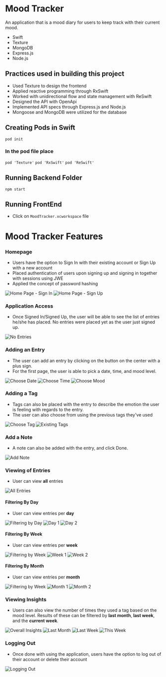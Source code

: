 # Mood Tracker

An application that is a mood diary for users to keep track with their current mood.

-   Swift
-   Texture
-   MongoDB
-   Express.js
-   Node.js

## Practices used in building this project

-   Used Texture to design the frontend
-   Applied reactive programming through RxSwift
-   Worked with unidirectional flow and state management with ReSwift
-   Designed the API with OpenApi
-   Implemented API specs through Express.js and Node.js
-   Mongoose and MongoDB were utilized for the database

## Creating Pods in Swift

`pod init`

### In the pod file place

`pod 'Texture'`
`pod 'RxSwift'`
`pod 'ReSwift'`

## Running Backend Folder

`npm start`

## Running FrontEnd

-   Click on `MoodTracker.xcworkspace` file

# Mood Tracker Features

### Homepage

-   Users have the option to Sign In with their existing account or Sign Up with a new account
-   Placed authentication of users upon signing up and signing in together with sessions using JWE
-   Applied the concept of password hashing

![Home Page - Sign In](/Images/signIn.png 'Sign In')
![Home Page - Sign Up](/Images/signUp.png 'Sign Up')

### Application Access

-   Once Signed In/Signed Up, the user will be able to see the list of entries he/she has placed. No entries were placed yet as the user just signed up.

![No Entries](/Images/noEntries.png 'No Entries')

### Adding an Entry

-   The user can add an entry by clicking on the button on the center with a plus sign.
-   For the first page, the user is able to pick a date, time, and mood level.

![Choose Date](/Images/chooseDate.png 'Choose Date')
![Choose Time](/Images/chooseTime.png 'Choose Time')
![Choose Mood](/Images/moodLevel.png 'Choose Mood')

### Adding a Tag

-   Tags can also be placed with the entry to describe the emotion the user is feeling with regards to the entry.
-   The user can also choose from using the previous tags they've used

![Choose Tag](/Images/addTag.png 'Choose Tag')
![Existing Tags](/Images/useExistingTags.png 'Use Existing Tags')

### Add a Note

-   A note can also be added with the entry, and click Done.

![Add Note](/Images/addNote.png 'Add Note')

### Viewing of Entries

-   User can view **all** entries

![All Entries](/Images/allEntries.png 'All Entries')

#### Filtering By Day

-   User can view entries per **day**

![Filtering by Day](/Images/filteringByDay.png 'Filtering by Day')
![Day 1](/Images/byDay1.png 'Day 1')
![Day 2](/Images/byDay2.png 'Day 2')

#### Filtering By Week

-   User can view entries per **week**

![Filtering by Week](/Images/filteringByWeek.png 'Filtering by Day')
![Week 1](/Images/byWeek1.png 'Week 1')
![Week 2](/Images/byWeek2.png 'Week 2')

#### Filtering By Month

-   User can view entries per **month**

![Filtering by Week](/Images/filteringByMonth.png 'Filtering by Month')
![Month 1](/Images/byMonth1.png 'Month 1')
![Month 2](/Images/byMonth2.png 'Month 2')

### Viewing Insights

-   Users can also view the number of times they used a tag based on the mood level. Results of these can be filtered by **last month**, **last week**, and the **current week**.

![Overall Insights](/Images/overallInsights.png 'Overall Insights')
![Last Month](/Images/lastMonthInsight.png 'Last Month')
![Last Week](/Images/lastWeekInsight.png 'Last Week')
![This Week](/Images/thisWeekInsight.png 'This Week')

### Logging Out

-   Once done with using the application, users have the option to log out of their account or delete their account

![Logging Out](/Images/loggingOut.png 'Logging Out')
